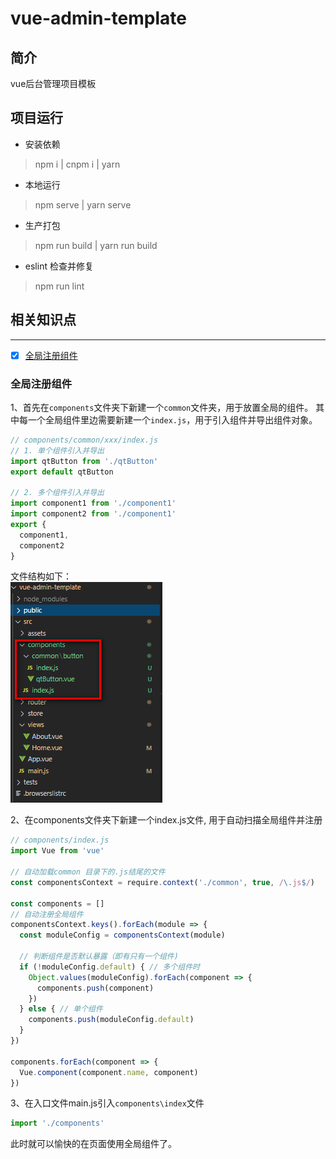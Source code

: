# vue-admin-template

## 简介

vue后台管理项目模板

## 项目运行
- 安装依赖
> npm i | cnpm i | yarn      
- 本地运行   
> npm serve | yarn serve    
- 生产打包   
> npm run build | yarn run build   
- eslint 检查并修复
> npm run lint     

## 相关知识点
------
- [x] [全局注册组件](#全局注册组件)  

### 全局注册组件

1、首先在`components`文件夹下新建一个`common`文件夹，用于放置全局的组件。
其中每一个全局组件里边需要新建一个`index.js`，用于引入组件并导出组件对象。   
```javascript
// components/common/xxx/index.js
// 1. 单个组件引入并导出
import qtButton from './qtButton'
export default qtButton

// 2. 多个组件引入并导出
import component1 from './component1'
import component2 from './component1'
export {
  component1,
  component2
}
```

文件结构如下：   
![全局组件结构](./static/images/global_components.png)  

2、在components文件夹下新建一个index.js文件, 用于自动扫描全局组件并注册    
```javascript
// components/index.js
import Vue from 'vue'

// 自动加载common 目录下的.js结尾的文件
const componentsContext = require.context('./common', true, /\.js$/)

const components = []
// 自动注册全局组件
componentsContext.keys().forEach(module => {
  const moduleConfig = componentsContext(module)

  // 判断组件是否默认暴露（即有只有一个组件)
  if (!moduleConfig.default) { // 多个组件时
    Object.values(moduleConfig).forEach(component => {
      components.push(component)
    })
  } else { // 单个组件
    components.push(moduleConfig.default)
  }
})

components.forEach(component => {
  Vue.component(component.name, component)
})
```   

3、在入口文件main.js引入`components\index`文件   
```javascript
import './components'
```    
此时就可以愉快的在页面使用全局组件了。   


